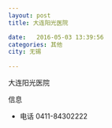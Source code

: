 ```yaml
--- 
layout: post 
title: 大连阳光医院

date:   2016-05-03 13:39:56 
categories: 其他  
city: 无锡
  
--- 
```

   
大连阳光医院

信息
 - 电话 0411-84302222


